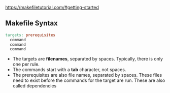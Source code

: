 https://makefiletutorial.com/#getting-started

## Makefile Syntax

```makefile
targets: prerequisites
  command
  command
  command
```

+ The targets are **filenames**, separated by spaces. Typically, there is only one per rule.
+ The commands start with a **tab** character, not spaces.
+ The prerequisites are also file names, separated by spaces. These files need to exist before the commands for the target are run. These are also called dependencies

